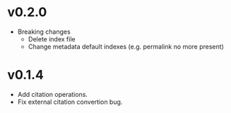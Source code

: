 # v0.2.0
- Breaking changes
  - Delete index file
  - Change metadata default indexes (e.g. permalink no more present)

# v0.1.4

- Add citation operations.
- Fix external citation convertion bug.